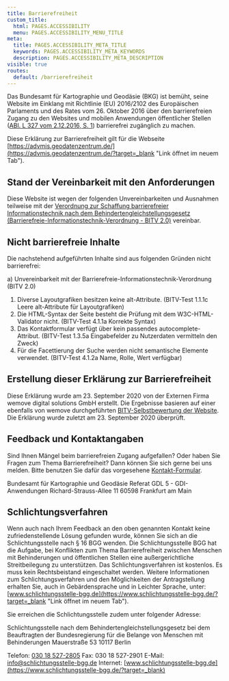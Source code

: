 ```yaml
---
title: Barrierefreiheit
custom_title:
  html: PAGES.ACCESSIBILITY
  menu: PAGES.ACCESSIBILITY_MENU_TITLE
meta:
  title: PAGES.ACCESSIBILITY_META_TITLE
  keywords: PAGES.ACCESSIBILITY_META_KEYWORDS
  description: PAGES.ACCESSIBILITY_META_DESCRIPTION
visible: true
routes:
  default: /barrierefreiheit
---
```


Das Bundesamt für Kartographie und Geodäsie (BKG) ist bemüht, seine Website im Einklang mit Richtlinie (EU) 2016/2102 des Europäischen Parlaments und des Rates vom 26. Oktober 2016 über den barrierefreien Zugang zu den Websites und mobilen Anwendungen öffentlicher Stellen ([ABl. L 327 vom 2.12.2016, S. 1](https://eur-lex.europa.eu/legal-content/DE/AUTO/?uri=OJ:L:2016:327:TOC&target=_blank "Link öffnet im neuem Tab")) barrierefrei zugänglich zu machen.

Diese Erklärung zur Barrierefreiheit gilt für die Webseite [https://advmis.geodatenzentrum.de/](https://advmis.geodatenzentrum.de/?target=_blank "Link öffnet im neuem Tab").

## Stand der Vereinbarkeit mit den Anforderungen

Diese Website ist wegen der folgenden Unvereinbarkeiten und Ausnahmen teilweise mit der [Verordnung zur Schaffung barrierefreier Informationstechnik nach dem Behindertengleichstellungsgesetz (Barrierefreie-Informationstechnik-Verordnung - BITV 2.0)](http://www.gesetze-im-internet.de/bitv_2_0/BJNR184300011.html?target=_blank "Link öffnet im neuem Tab") vereinbar.

## Nicht barrierefreie Inhalte

Die nachstehend aufgeführten Inhalte sind aus folgenden Gründen nicht barrierefrei:

a) Unvereinbarkeit mit der Barrierefreie-Informationstechnik-Verordnung (BITV 2.0)

1. Diverse Layoutgrafiken besitzen keine alt-Attribute. (BITV-Test 1.1.1c Leere alt-Attribute für Layoutgrafiken)
2. Die HTML-Syntax der Seite besteht die Prüfung mit dem W3C-HTML-Validator nicht. (BITV-Test 4.1.1a Korrekte Syntax)
3. Das Kontaktformular verfügt über kein passendes autocomplete-Attribut. (BITV-Test 1.3.5a Eingabefelder zu Nutzerdaten vermitteln den Zweck)
4. Für die Facettierung der Suche werden nicht semantische Elemente verwendet. (BITV-Test 4.1.2a Name, Rolle, Wert verfügbar)

## Erstellung dieser Erklärung zur Barrierefreiheit

Diese Erklärung wurde am 23. September 2020 von der Externen Firma wemove digital solutions GmbH erstellt. Die Ergebnisse basieren auf einer ebenfalls von wemove durchgeführten [BITV-Selbstbewertung der Website](https://www.bitvtest.de/bitv_test/einfuehrung/selbstbewertung.html?target=_blank "Link öffnet im neuem Tab").
Die Erklärung wurde zuletzt am 23. September 2020 überprüft.

## Feedback und Kontaktangaben

Sind Ihnen Mängel beim barrierefreien Zugang aufgefallen? Oder haben Sie Fragen zum Thema Barrierefreiheit? Dann können Sie sich gerne bei uns melden. Bitte benutzen Sie dafür das vorgesehene [Kontakt-Formular](/kontakt?target "Link öffnet im neuem Tab").

Bundesamt für Kartographie und Geodäsie
Referat GDL 5 - GDI-Anwendungen
Richard-Strauss-Allee 11
60598 Frankfurt am Main

## Schlichtungsverfahren

Wenn auch nach Ihrem Feedback an den oben genannten Kontakt keine zufriedenstellende Lösung gefunden wurde, können Sie sich an die Schlichtungsstelle nach § 16 BGG wenden. Die Schlichtungsstelle BGG hat die Aufgabe, bei Konflikten zum Thema Barrierefreiheit zwischen Menschen mit Behinderungen und öffentlichen Stellen eine außergerichtliche Streitbeilegung zu unterstützen. Das Schlichtungsverfahren ist kostenlos. Es muss kein Rechtsbeistand eingeschaltet werden. Weitere Informationen zum Schlichtungsverfahren und den Möglichkeiten der Antragstellung erhalten Sie, auch in Gebärdensprache und in Leichter Sprache, unter: [www.schlichtungsstelle-bgg.de](https://www.schlichtungsstelle-bgg.de/?target=_blank "Link öffnet im neuem Tab").

Sie erreichen die Schlichtungsstelle zudem unter folgender Adresse:

Schlichtungsstelle nach dem Behindertengleichstellungsgesetz bei dem Beauftragten der Bundesregierung für die Belange von Menschen mit Behinderungen
Mauerstraße 53
10117 Berlin

Telefon: [030 18 527-2805](tel:+4930185272805)
Fax: 030 18 527-2901
E-Mail: [info@schlichtungsstelle-bgg.de](mailto:info@schlichtungsstelle-bgg.de)
Internet: [www.schlichtungsstelle-bgg.de](https://www.schlichtungsstelle-bgg.de/?target=_blank)